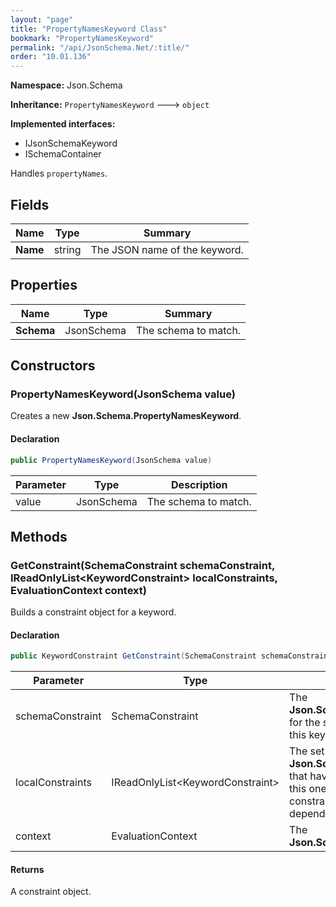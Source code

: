 ```yaml
---
layout: "page"
title: "PropertyNamesKeyword Class"
bookmark: "PropertyNamesKeyword"
permalink: "/api/JsonSchema.Net/:title/"
order: "10.01.136"
---
```

**Namespace:** Json.Schema

**Inheritance:**
`PropertyNamesKeyword`
 🡒 
`object`

**Implemented interfaces:**

- IJsonSchemaKeyword
- ISchemaContainer

Handles `propertyNames`.

## Fields

| Name | Type | Summary |
|---|---|---|
| **Name** | string | The JSON name of the keyword. |

## Properties

| Name | Type | Summary |
|---|---|---|
| **Schema** | JsonSchema | The schema to match. |

## Constructors

### PropertyNamesKeyword(JsonSchema value)

Creates a new **Json.Schema.PropertyNamesKeyword**.

#### Declaration

```c#
public PropertyNamesKeyword(JsonSchema value)
```

| Parameter | Type | Description |
|---|---|---|
| value | JsonSchema | The schema to match. |


## Methods

### GetConstraint(SchemaConstraint schemaConstraint, IReadOnlyList\<KeywordConstraint\> localConstraints, EvaluationContext context)

Builds a constraint object for a keyword.

#### Declaration

```c#
public KeywordConstraint GetConstraint(SchemaConstraint schemaConstraint, IReadOnlyList<KeywordConstraint> localConstraints, EvaluationContext context)
```

| Parameter | Type | Description |
|---|---|---|
| schemaConstraint | SchemaConstraint | The **Json.Schema.SchemaConstraint** for the schema object that houses this keyword. |
| localConstraints | IReadOnlyList\<KeywordConstraint\> | The set of other **Json.Schema.KeywordConstraint**s that have been processed prior to this one. Will contain the constraints for keyword dependencies. |
| context | EvaluationContext | The **Json.Schema.EvaluationContext**. |


#### Returns

A constraint object.

